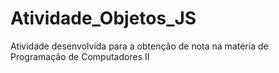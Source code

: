 # Atividade_Objetos_JS

Atividade desenvolvida para a obtenção de nota na matéria de Programação de Computadores II
